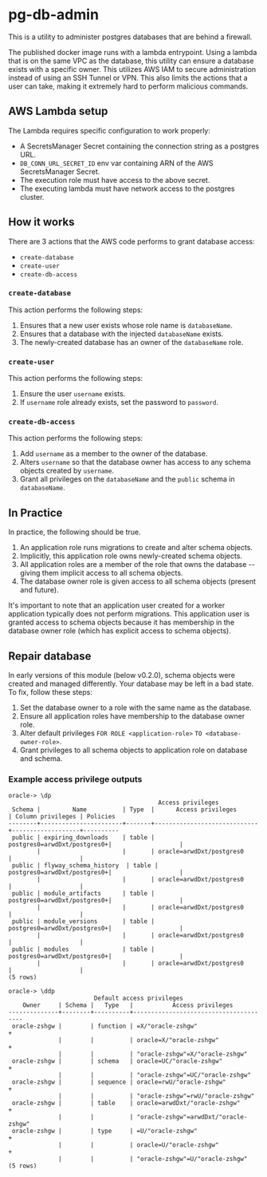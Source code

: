 # pg-db-admin

This is a utility to administer postgres databases that are behind a firewall.

The published docker image runs with a lambda entrypoint.
Using a lambda that is on the same VPC as the database, this utility can ensure a database exists with a specific owner.
This utilizes AWS IAM to secure administration instead of using an SSH Tunnel or VPN.
This also limits the actions that a user can take, making it extremely hard to perform malicious commands.

## AWS Lambda setup

The Lambda requires specific configuration to work properly:

- A SecretsManager Secret containing the connection string as a postgres URL.
- `DB_CONN_URL_SECRET_ID` env var containing ARN of the AWS SecretsManager Secret.
- The execution role must have access to the above secret.
- The executing lambda must have network access to the postgres cluster.

## How it works

There are 3 actions that the AWS code performs to grant database access:
- `create-database`
- `create-user`
- `create-db-access`

### `create-database`

This action performs the following steps:
1. Ensures that a new user exists whose role name is `databaseName`.
2. Ensures that a database with the injected `databaseName` exists.
3. The newly-created database has an owner of the `databaseName` role.

### `create-user`

This action performs the following steps:
1. Ensure the user `username` exists.
2. If `username` role already exists, set the password to `password`.

### `create-db-access`

This action performs the following steps:
1. Add `username` as a member to the owner of the database.
2. Alters `username` so that the database owner has access to any schema objects created by `username`.
3. Grant all privileges on the `databaseName` and the `public` schema in `databaseName`.

## In Practice

In practice, the following should be true.

1. An application role runs migrations to create and alter schema objects.
2. Implicitly, this application role owns newly-created schema objects.
3. All application roles are a member of the role that owns the database -- giving them implicit access to all schema objects.
4. The database owner role is given access to all schema objects (present and future).

It's important to note that an application user created for a worker application typically does not perform migrations.
This application user is granted access to schema objects because it has membership in the database owner role (which has explicit access to schema objects).

## Repair database

In early versions of this module (below v0.2.0), schema objects were created and managed differently.
Your database may be left in a bad state.
To fix, follow these steps:
1. Set the database owner to a role with the same name as the database.
2. Ensure all application roles have membership to the database owner role.
3. Alter default privileges `FOR ROLE <application-role>` `TO <database-owner-role>`.
4. Grant privileges to all schema objects to application role on database and schema.

### Example access privilege outputs

```shell
oracle-> \dp
                                          Access privileges
 Schema |         Name          | Type  |      Access privileges      | Column privileges | Policies 
--------+-----------------------+-------+-----------------------------+-------------------+----------
 public | expiring_downloads    | table | postgres0=arwdDxt/postgres0+|                   | 
        |                       |       | oracle=arwdDxt/postgres0    |                   | 
 public | flyway_schema_history  | table | postgres0=arwdDxt/postgres0+|                   | 
        |                       |       | oracle=arwdDxt/postgres0    |                   | 
 public | module_artifacts      | table | postgres0=arwdDxt/postgres0+|                   | 
        |                       |       | oracle=arwdDxt/postgres0    |                   | 
 public | module_versions       | table | postgres0=arwdDxt/postgres0+|                   | 
        |                       |       | oracle=arwdDxt/postgres0    |                   | 
 public | modules               | table | postgres0=arwdDxt/postgres0+|                   | 
        |                       |       | oracle=arwdDxt/postgres0    |                   | 
(5 rows)

oracle-> \ddp
                        Default access privileges
    Owner     | Schema |   Type   |           Access privileges           
--------------+--------+----------+---------------------------------------
 oracle-zshgw |        | function | =X/"oracle-zshgw"                    +
              |        |          | oracle=X/"oracle-zshgw"              +
              |        |          | "oracle-zshgw"=X/"oracle-zshgw"
 oracle-zshgw |        | schema   | oracle=UC/"oracle-zshgw"             +
              |        |          | "oracle-zshgw"=UC/"oracle-zshgw"
 oracle-zshgw |        | sequence | oracle=rwU/"oracle-zshgw"            +
              |        |          | "oracle-zshgw"=rwU/"oracle-zshgw"
 oracle-zshgw |        | table    | oracle=arwdDxt/"oracle-zshgw"        +
              |        |          | "oracle-zshgw"=arwdDxt/"oracle-zshgw"
 oracle-zshgw |        | type     | =U/"oracle-zshgw"                    +
              |        |          | oracle=U/"oracle-zshgw"              +
              |        |          | "oracle-zshgw"=U/"oracle-zshgw"
(5 rows)
```
